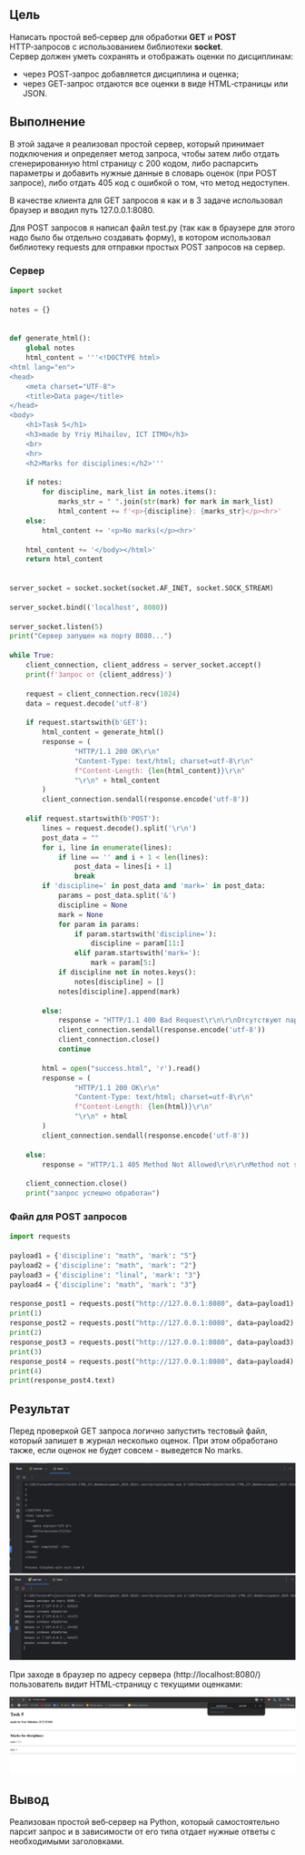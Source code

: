 ## Цель

Написать простой веб‑сервер для обработки **GET** и **POST** HTTP‑запросов с использованием библиотеки **socket**.  
Сервер должен уметь сохранять и отображать оценки по дисциплинам:

- через POST‑запрос добавляется дисциплина и оценка;
- через GET‑запрос отдаются все оценки в виде HTML‑страницы или JSON.

## Выполнение

В этой задаче я реализовал простой сервер, который принимает подключения и определяет метод запроса, чтобы затем либо отдать сгенерированную
html страницу с 200 кодом, либо распарсить параметры и добавить нужные данные в словарь оценок (при POST запросе), либо отдать 405 код с ошибкой о
том, что метод недоступен.

В качестве клиента для GET запросов я как и в 3 задаче использовал браузер и вводил путь 127.0.0.1:8080.

Для POST запросов я написал файл test.py (так как в браузере для этого надо было бы отдельно создавать форму), в котором использовал библиотеку requests для отправки простых POST запросов на сервер.


### Сервер

```python
import socket

notes = {}


def generate_html():
    global notes
    html_content = '''<!DOCTYPE html>
<html lang="en">
<head>
    <meta charset="UTF-8">
    <title>Data page</title>
</head>
<body>
    <h1>Task 5</h1>
    <h3>made by Yriy Mihailov, ICT ITMO</h3>
    <br>
    <hr>
    <h2>Marks for disciplines:</h2>'''

    if notes:
        for discipline, mark_list in notes.items():
            marks_str = " ".join(str(mark) for mark in mark_list)
            html_content += f'<p>{discipline}: {marks_str}</p><hr>'
    else:
        html_content += '<p>No marks(</p><hr>'

    html_content += '</body></html>'
    return html_content


server_socket = socket.socket(socket.AF_INET, socket.SOCK_STREAM)

server_socket.bind(('localhost', 8080))

server_socket.listen(5)
print("Сервер запущен на порту 8080...")

while True:
    client_connection, client_address = server_socket.accept()
    print(f'Запрос от {client_address}')

    request = client_connection.recv(1024)
    data = request.decode('utf-8')

    if request.startswith(b'GET'):
        html_content = generate_html()
        response = (
                "HTTP/1.1 200 OK\r\n"
                "Content-Type: text/html; charset=utf-8\r\n"
                f"Content-Length: {len(html_content)}\r\n"
                "\r\n" + html_content
        )
        client_connection.sendall(response.encode('utf-8'))

    elif request.startswith(b'POST'):
        lines = request.decode().split('\r\n')
        post_data = ""
        for i, line in enumerate(lines):
            if line == '' and i + 1 < len(lines):
                post_data = lines[i + 1]
                break
        if 'discipline=' in post_data and 'mark=' in post_data:
            params = post_data.split('&')
            discipline = None
            mark = None
            for param in params:
                if param.startswith('discipline='):
                    discipline = param[11:]
                elif param.startswith('mark='):
                    mark = param[5:]
            if discipline not in notes.keys():
                notes[discipline] = []
            notes[discipline].append(mark)

        else:
            response = "HTTP/1.1 400 Bad Request\r\n\r\nОтсутствуют параметры discipline или mark"
            client_connection.sendall(response.encode('utf-8'))
            client_connection.close()
            continue

        html = open("success.html", 'r').read()
        response = (
                "HTTP/1.1 200 OK\r\n"
                "Content-Type: text/html; charset=utf-8\r\n"
                f"Content-Length: {len(html)}\r\n"
                "\r\n" + html
        )
        client_connection.sendall(response.encode('utf-8'))

    else:
        response = "HTTP/1.1 405 Method Not Allowed\r\n\r\nMethod not supported"

    client_connection.close()
    print("запрос успешно обработан")
```

### Файл для POST запросов

```python
import requests

payload1 = {'discipline': "math", 'mark': "5"}
payload2 = {'discipline': "math", 'mark': "2"}
payload3 = {'discipline': "linal", 'mark': "3"}
payload4 = {'discipline': "math", 'mark': "3"}

response_post1 = requests.post("http://127.0.0.1:8080", data=payload1)
print(1)
response_post2 = requests.post("http://127.0.0.1:8080", data=payload2)
print(2)
response_post3 = requests.post("http://127.0.0.1:8080", data=payload3)
print(3)
response_post4 = requests.post("http://127.0.0.1:8080", data=payload4)
print(4)
print(response_post4.text)
```

## Результат

Перед проверкой GET запроса логично запустить тестовый файл, который запишет в журнал несколько оценок. При этом обработано также,
если оценок не будет совсем - выведется No marks.

![task5post.png](assets/task5post.png)
![task5server.png](assets/task5server.png)

При заходе в браузер по адресу сервера (http://localhost:8080/) пользователь видит HTML‑страницу с текущими оценками:

![task5get.png](assets/task5get.png)


## Вывод

Реализован простой веб‑сервер на Python, который самостоятельно парсит запрос и в зависимости от его типа отдает нужные ответы с необходимыми заголовками.